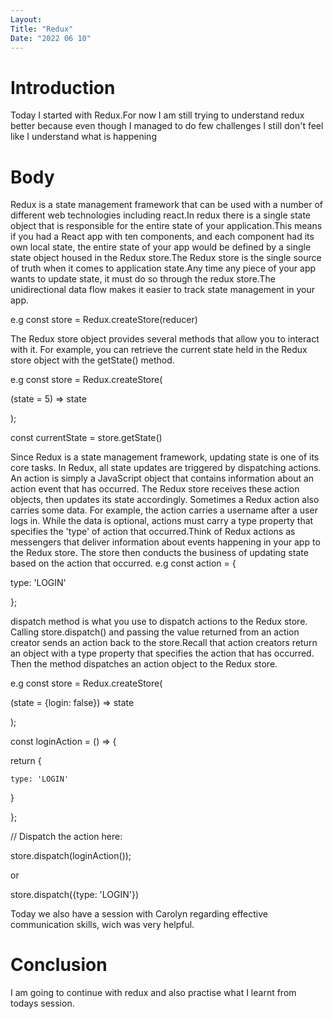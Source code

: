 ```yaml
---
Layout:
Title: "Redux"
Date: "2022 06 10"
---
```



# Introduction
Today I started with Redux.For now I am still trying to understand redux better because even though I managed to do few challenges I still don't feel like I understand what is happening

# Body
Redux is a state management framework that can be used with a number of different web technologies including react.In redux there is a single state object that is responsible for the entire state of your application.This means if you had a React app with ten components, and each component had its own local state, the entire state of your app would be defined by a single state object housed in the Redux store.The Redux store is the single source of truth when it comes to application state.Any time any piece of your app wants to update state, it must do so through the redux store.The unidirectional data flow makes it easier to track state management in your app.

e.g const store = Redux.createStore(reducer)

The Redux store object provides several methods that allow you to interact with it. For example, you can retrieve the current state held in the Redux store object with the getState() method.

e.g const store = Redux.createStore(

(state = 5) => state

);

const currentState = store.getState()

Since Redux is a state management framework, updating state is one of its core tasks. In Redux, all state updates are triggered by dispatching actions. An action is simply a JavaScript object that contains information about an action event that has occurred. The Redux store receives these action objects, then updates its state accordingly. Sometimes a Redux action also carries some data. For example, the action carries a username after a user logs in. While the data is optional, actions must carry a type property that specifies the 'type' of action that occurred.Think of Redux actions as messengers that deliver information about events happening in your app to the Redux store. The store then conducts the business of updating state based on the action that occurred.
e.g 
const action = {

  type: 'LOGIN'
  
};

dispatch method is what you use to dispatch actions to the Redux store. Calling store.dispatch() and passing the value returned from an action creator sends an action back to the store.Recall that action creators return an object with a type property that specifies the action that has occurred. Then the method dispatches an action object to the Redux store.

e.g const store = Redux.createStore(

  (state = {login: false}) => state

);

const loginAction = () => {

  return {

    type: 'LOGIN'

  }

};

// Dispatch the action here:

store.dispatch(loginAction());

or

store.dispatch({type: 'LOGIN'})

Today we also have a session with Carolyn regarding effective communication skills, wich was very helpful.

# Conclusion
I am going to continue with redux and also practise what I learnt from todays session.